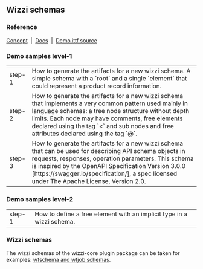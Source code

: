 ## Wizzi schemas
### Reference

<p><a href="https://wizzifactory.github.io/concepts.html#concept-5">Concept</a>&nbsp; | &nbsp;<a href="https://wizzifactory.github.io/docs/models.html#concept-5">Docs</a>&nbsp; | &nbsp;<a href="https://github.com/wizzifactory/wizzi/tree/master/packages/ittf-sources/v5/apps/wizzi-demo/src/ittf/examples/advanced/essentials/filesystem/schemas">Demo ittf source</a></p>

### Demo samples level-1

<table>
<tr>
<td>step-1</td>
<td>
How to generate the artifacts for a new wizzi schema.
A simple schema with a `root` and a single `element` that could represent a product record information.
</tr>
<tr>
<td>step-2</td>
<td>
How to generate the artifacts for a new wizzi schema that implements a very common pattern used mainly in language schemas: a tree node structure without depth limits. Each node may have comments, free elements declared using the tag `<` and sub nodes and free attributes declared using the tag `@`.
</tr>
<tr>
<td>step-3</td>
<td>
How to generate the artifacts for a new wizzi schema
that can be used for describing API schema objects in requests, responses, operation parameters.
This schema is inspired by the OpenAPI Specification Version 3.0.0 [https://swagger.io/specification/], a spec licensed under The Apache License, Version 2.0.
</tr>
</table>

### Demo samples level-2

<table>
<tr>
<td>step-1</td>
<td>
How to define a free element with an implicit type in a wizzi schema.
</tr>
</table>

### Wizzi schemas

<p>The wizzi schemas of the wizzi-core plugin package can be taken for examples: <a href="https://github.com/wizzifactory/wizzi/tree/master/packages/ittf-sources/v5/plugins/wizzi-core/src/ittf/lib/wizzi/schemas">wfschema and wfjob schemas</a>.</p>

